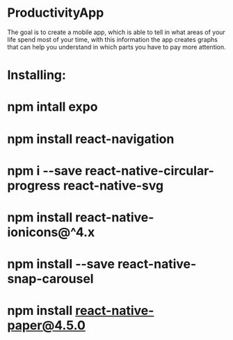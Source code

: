 # ProductivityApp

The goal is to create a mobile app, which is able to tell in what areas of your life spend most of your time, with this information the app creates graphs
that can help you understand in which parts you have to pay more attention.

# Installing:
# npm intall expo
# npm install react-navigation
# npm i --save react-native-circular-progress react-native-svg
# npm install react-native-ionicons@^4.x
# npm install --save react-native-snap-carousel
# npm install react-native-paper@4.5.0
